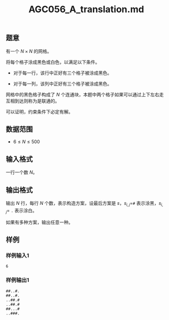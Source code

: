﻿---
title: "AGC056_A_translation.md"
tags: []
author: ""
created: ""
---

## 题意 

有一个 $N\times N$ 的网格。

将每个格子涂成黑色或白色，以满足以下条件。

- 对于每一行，该行中正好有三个格子被涂成黑色。

- 对于每一列，该列中正好有三个格子被涂成黑色。

网格中的黑色格子构成了 $N$ 个连通块，本题中两个格子如果可以通过上下左右走互相到达则称为是联通的。

可以证明，约束条件下必定有解。

## 数据范围

- $6\le N\le 500$

## 输入格式

一行一个数 $N$。

## 输出格式

输出 $N$ 行，每行 $N$ 个数，表示构造方案，设最后方案是 $s$，$s_{i,j}=$`#` 表示涂黑，$s_{i,j}=$ `.` 表示涂白。

如果有多种方案，输出任意一种。 

## 样例

### 样例输入1

```
6
```

### 样例输出1

```
##..#.
##..#.
..##.#
..##.#
##...#
..###.
```


